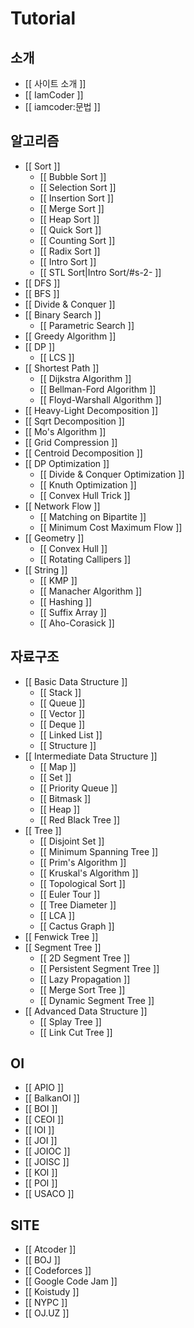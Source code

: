 # Tutorial


## 소개

- [[ 사이트 소개 ]]
- [[ IamCoder ]]
- [[ iamcoder:문법 ]]


## 알고리즘

- [[ Sort ]]
  - [[ Bubble Sort ]]
  - [[ Selection Sort ]]
  - [[ Insertion Sort ]]
  - [[ Merge Sort ]]
  - [[ Heap Sort ]]
  - [[ Quick Sort ]]
  - [[ Counting Sort ]]
  - [[ Radix Sort ]]
  - [[ Intro Sort ]]
  - [[ STL Sort|Intro Sort/#s-2- ]]
- [[ DFS ]]
- [[ BFS ]]
- [[ Divide & Conquer ]]
- [[ Binary Search ]]
  - [[ Parametric Search ]]
- [[ Greedy Algorithm ]]
- [[ DP ]]
  - [[ LCS ]]
- [[ Shortest Path ]]
  - [[ Dijkstra Algorithm ]]
  - [[ Bellman-Ford Algorithm ]]
  - [[ Floyd-Warshall Algorithm ]]
- [[ Heavy-Light Decomposition ]]
- [[ Sqrt Decomposition ]]
- [[ Mo's Algorithm ]]
- [[ Grid Compression ]]
- [[ Centroid Decomposition ]]
- [[ DP Optimization ]]
  - [[ Divide & Conquer Optimization ]]
  - [[ Knuth Optimization ]]
  - [[ Convex Hull Trick ]]
- [[ Network Flow ]]
  - [[ Matching on Bipartite ]]
  - [[ Minimum Cost Maximum Flow ]]
- [[ Geometry ]]
  - [[ Convex Hull ]]
  - [[ Rotating Callipers ]]
- [[ String ]]
  - [[ KMP ]]
  - [[ Manacher Algorithm ]]
  - [[ Hashing ]]
  - [[ Suffix Array ]]
  - [[ Aho-Corasick ]]

## 자료구조

* [[ Basic Data Structure ]]
  * [[ Stack ]]
  * [[ Queue ]]
  * [[ Vector ]]
  * [[ Deque ]]
  * [[ Linked List ]]
  * [[ Structure ]]
* [[ Intermediate Data Structure ]]
  * [[ Map ]]
  * [[ Set ]]
  * [[ Priority Queue ]]
  * [[ Bitmask ]]
  * [[ Heap ]]
  * [[ Red Black Tree ]]
* [[ Tree ]]
  * [[ Disjoint Set ]]
  * [[ Minimum Spanning Tree ]] 
  * [[ Prim's Algorithm ]]
  * [[ Kruskal's Algorithm ]]
  * [[ Topological Sort ]]
  * [[ Euler Tour ]]
  * [[ Tree Diameter ]]
  * [[ LCA ]]
  * [[ Cactus Graph ]]
* [[ Fenwick Tree ]]
* [[ Segment Tree ]]
  * [[ 2D Segment Tree ]]
  * [[ Persistent Segment Tree ]]
  * [[ Lazy Propagation ]]
  * [[ Merge Sort Tree ]]
  * [[ Dynamic Segment Tree ]]
* [[ Advanced Data Structure ]]
  * [[ Splay Tree ]]
  * [[ Link Cut Tree ]]


## OI 
* [[ APIO ]]
* [[ BalkanOI ]]
* [[ BOI ]]
* [[ CEOI ]]
* [[ IOI ]]
* [[ JOI ]]
* [[ JOIOC ]]
* [[ JOISC ]]
* [[ KOI ]]
* [[ POI ]]
* [[ USACO ]]


## SITE
* [[ Atcoder ]]
* [[ BOJ ]]
* [[ Codeforces ]]
* [[ Google Code Jam ]]
* [[ Koistudy ]]
* [[ NYPC ]]
* [[ OJ.UZ ]]

